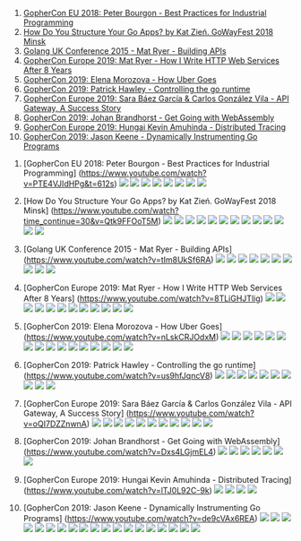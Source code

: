 
1. [GopherCon EU 2018: Peter Bourgon - Best Practices for Industrial Programming](#1)   
1. [How Do You Structure Your Go Apps? by Kat Zień. GoWayFest 2018 Minsk](#2)   
1. [Golang UK Conference 2015 - Mat Ryer - Building APIs](#3)   
1. [GopherCon Europe 2019: Mat Ryer - How I Write HTTP Web Services After 8 Years](#4)   
1. [GopherCon 2019: Elena Morozova - How Uber Goes](#5)   
1. [GopherCon 2019: Patrick Hawley - Controlling the go runtime](#6)   
1. [GopherCon Europe 2019: Sara Báez García & Carlos González Vila - API Gateway, A Success Story](#7)   
1. [GopherCon 2019: Johan Brandhorst - Get Going with WebAssembly](#8)   
1. [GopherCon Europe 2019: Hungai Kevin Amuhinda - Distributed Tracing](#9)   
1. [GopherCon 2019: Jason Keene - Dynamically Instrumenting Go Programs](#10)   


<a name="1"></a>

1. [GopherCon EU 2018: Peter Bourgon - Best Practices for Industrial Programming] (https://www.youtube.com/watch?v=PTE4VJIdHPg&t=612s)
![](images/000006.png)
![](images/000001.png)
![](images/000002.png)
![](images/000003.png)
![](images/000004.png)
![](images/000005.png)
![](images/000006.png)
![](images/000007.png)


<a name="2"></a>

2. [How Do You Structure Your Go Apps? by Kat Zień. GoWayFest 2018 Minsk] (https://www.youtube.com/watch?time_continue=30&v=Qtk9FFOoT5M)
![](images/000101.png)
![](images/000102.png)
![](images/000103.png)
![](images/000104.png)
![](images/000105.png)
![](images/000106.png)
![](images/000107.png)
![](images/000108.png)
![](images/000109.png)
![](images/000110.png)
![](images/000111.png)
![](images/000112.png)
![](images/000113.png)


<a name="3"></a>

3. [Golang UK Conference 2015 - Mat Ryer - Building APIs] (https://www.youtube.com/watch?v=tIm8UkSf6RA)
![](images/000201.png)
![](images/000202.png)
![](images/000203.png)
![](images/000204.png)
![](images/000205.png)
![](images/000206.png)
![](images/000207.png)
![](images/000208.png)
![](images/000209.png)
![](images/000210.png)


<a name="4"></a>

4. [GopherCon Europe 2019: Mat Ryer - How I Write HTTP Web Services After 8 Years] (https://www.youtube.com/watch?v=8TLiGHJTlig)
![](images/000301.png)
![](images/000302.png)
![](images/000303.png)
![](images/000304.png)
![](images/000305.png)
![](images/000306.png)
![](images/000307.png)
![](images/000308.png)
![](images/000309.png)
![](images/000310.png)
![](images/000311.png)
![](images/000312.png)


<a name="5"></a>

5. [GopherCon 2019: Elena Morozova - How Uber Goes] (https://www.youtube.com/watch?v=nLskCRJOdxM)
![](images/000401.png)
![](images/000402.png)
![](images/000403.png)
![](images/000404.png)
![](images/000405.png)
![](images/000406.png)
![](images/000407.png)
![](images/000408.png)
![](images/000409.png)
![](images/000410.png)
![](images/000411.png)
![](images/000412.png)
![](images/000413.png)
![](images/000414.png)
![](images/000415.png)
![](images/000416.png)


<a name="6"></a>

6. [GopherCon 2019: Patrick Hawley - Controlling the go runtime] (https://www.youtube.com/watch?v=us9hfJqncV8)
![](images/000501.png)
![](images/000502.png)
![](images/000503.png)
![](images/000504.png)
![](images/000505.png)
![](images/000506.png)
![](images/000507.png)
![](images/000508.png)
![](images/000509.png)
![](images/000510.png)


<a name="7"></a>

7. [GopherCon Europe 2019: Sara Báez García & Carlos González Vila - API Gateway, A Success Story] (https://www.youtube.com/watch?v=oQI7DZZnwnA)
![](images/000601.png)
![](images/000602.png)
![](images/000603.png)
![](images/000604.png)
![](images/000605.png)
![](images/000606.png)
![](images/000607.png)
![](images/000608.png)
![](images/000609.png)
![](images/000610.png)
![](images/000611.png)


<a name="8"></a>

8. [GopherCon 2019: Johan Brandhorst - Get Going with WebAssembly] (https://www.youtube.com/watch?v=Dxs4LGjmEL4)
![](images/000701.png)
![](images/000702.png)
![](images/000703.png)
![](images/000704.png)
![](images/000705.png)
![](images/000706.png)
![](images/000707.png)


<a name="9"></a>

9. [GopherCon Europe 2019: Hungai Kevin Amuhinda - Distributed Tracing] (https://www.youtube.com/watch?v=lTJ0L92C-9k)
![](images/000901.png)
![](images/000902.png)
![](images/000903.png)
![](images/000904.png)


<a name="10"></a>

10. [GopherCon 2019: Jason Keene - Dynamically Instrumenting Go Programs] (https://www.youtube.com/watch?v=de9cVAx6REA)
![](images/000401.png)
![](images/000402.png)
![](images/000403.png)
![](images/000404.png)
![](images/000405.png)
![](images/000406.png)
![](images/000407.png)
![](images/000408.png)
![](images/000409.png)
![](images/000410.png)
![](images/000411.png)
![](images/000412.png)
![](images/000413.png)
![](images/000414.png)
![](images/000415.png)
![](images/000416.png)
![](images/000417.png)
![](images/000418.png)
![](images/000419.png)